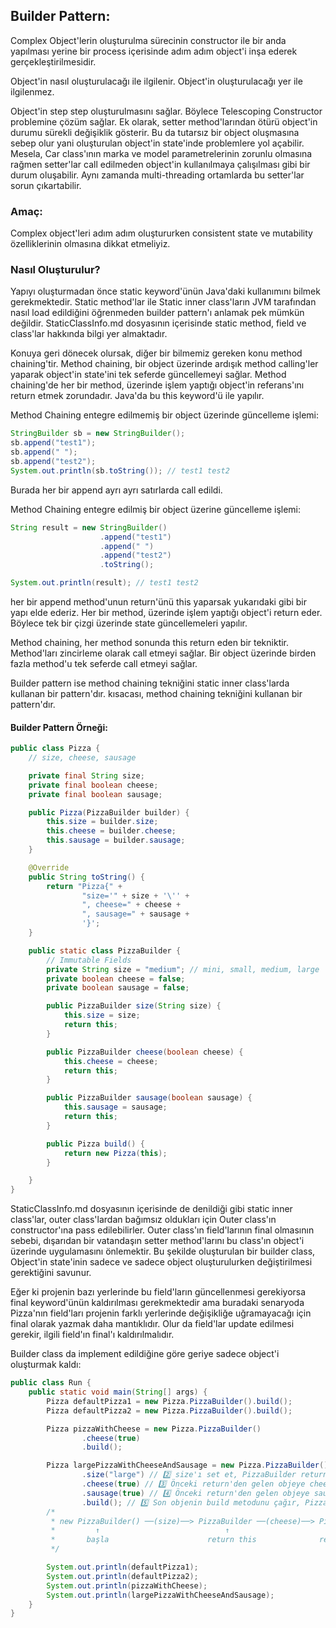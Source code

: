 ## Builder Pattern:
Complex Object'lerin oluşturulma sürecinin constructor ile bir anda yapılması yerine bir process içerisinde adım adım 
object'i inşa ederek gerçekleştirilmesidir.

Object'in nasıl oluşturulacağı ile ilgilenir. Object'in oluşturulacağı yer ile ilgilenmez.

Object'in step step oluşturulmasını sağlar. Böylece Telescoping Constructor problemine çözüm sağlar. 
Ek olarak, setter method'larından ötürü object'in durumu sürekli değişiklik gösterir. Bu da tutarsız bir object oluşmasına
sebep olur yani oluşturulan object'in state'inde problemlere yol açabilir. Mesela, Car class'ının marka ve model 
parametrelerinin zorunlu olmasına rağmen setter'lar call edilmeden object'in kullanılmaya çalışılması gibi bir durum 
oluşabilir. Aynı zamanda multi-threading ortamlarda bu setter'lar sorun çıkartabilir.

### Amaç:
Complex object'leri adım adım oluştururken consistent state ve mutability özelliklerinin olmasına dikkat etmeliyiz.

### Nasıl Oluşturulur?
Yapıyı oluşturmadan önce static keyword'ünün Java'daki kullanımını bilmek gerekmektedir.
Static method'lar ile Static inner class'ların JVM tarafından nasıl load edildiğini öğrenmeden builder pattern'ı anlamak 
pek mümkün değildir. StaticClassInfo.md dosyasının içerisinde static method, field ve class'lar hakkında bilgi yer almaktadır.

Konuya geri dönecek olursak, diğer bir bilmemiz gereken konu method chaining'tir. Method chaining, bir object üzerinde 
ardışık method calling'ler yaparak object'in state'ini tek seferde güncellemeyi sağlar. Method chaining'de her bir method,
üzerinde işlem yaptığı object'in referans'ını return etmek zorundadır. Java'da bu this keyword'ü ile yapılır.

Method Chaining entegre edilmemiş bir object üzerinde güncelleme işlemi:
```java
StringBuilder sb = new StringBuilder();
sb.append("test1");
sb.append(" ");
sb.append("test2");
System.out.println(sb.toString()); // test1 test2
```
Burada her bir append ayrı ayrı satırlarda call edildi. 

Method Chaining entegre edilmiş bir object üzerine güncelleme işlemi:
```java
String result = new StringBuilder()
                    .append("test1")
                    .append(" ")
                    .append("test2")
                    .toString();

System.out.println(result); // test1 test2
```
her bir append method'unun return'ünü this yaparsak yukarıdaki gibi bir yapı elde ederiz. Her bir method, üzerinde işlem
yaptığı object'i return eder. Böylece tek bir çizgi üzerinde state güncellemeleri yapılır.

Method chaining, her method sonunda this return eden bir tekniktir. Method'ları zincirleme olarak call etmeyi sağlar.
Bir object üzerinde birden fazla method'u tek seferde call etmeyi sağlar.

Builder pattern ise method chaining tekniğini static inner class'larda kullanan bir pattern'dır. kısacası, method chaining
tekniğini kullanan bir pattern'dır.

#### Builder Pattern Örneği:
```java
public class Pizza {
    // size, cheese, sausage

    private final String size;
    private final boolean cheese;
    private final boolean sausage;

    public Pizza(PizzaBuilder builder) {
        this.size = builder.size;
        this.cheese = builder.cheese;
        this.sausage = builder.sausage;
    }

    @Override
    public String toString() {
        return "Pizza{" +
                "size='" + size + '\'' +
                ", cheese=" + cheese +
                ", sausage=" + sausage +
                '}';
    }

    public static class PizzaBuilder {
        // Immutable Fields
        private String size = "medium"; // mini, small, medium, large
        private boolean cheese = false;
        private boolean sausage = false;

        public PizzaBuilder size(String size) {
            this.size = size;
            return this;
        }

        public PizzaBuilder cheese(boolean cheese) {
            this.cheese = cheese;
            return this;
        }

        public PizzaBuilder sausage(boolean sausage) {
            this.sausage = sausage;
            return this;
        }

        public Pizza build() {
            return new Pizza(this);
        }

    }
}
```
StaticClassInfo.md dosyasının içerisinde de denildiği gibi static inner class'lar, outer class'lardan bağımsız oldukları için
Outer class'ın constructor'ına pass edilebilirler. Outer class'ın field'larının final olmasının sebebi, dışarıdan bir vatandaşın
setter method'larını bu class'ın object'i üzerinde uygulamasını önlemektir. Bu şekilde oluşturulan bir builder class, 
Object'in state'inin sadece ve sadece object oluşturulurken değiştirilmesi gerektiğini savunur. 

Eğer ki projenin bazı yerlerinde bu field'ların güncellenmesi gerekiyorsa final keyword'ünün  kaldırılması gerekmektedir 
ama buradaki senaryoda Pizza'nın field'ları projenin farklı yerlerinde değişikliğe uğramayacağı için final olarak yazmak 
daha mantıklıdır. Olur da field'lar update edilmesi gerekir, ilgili field'ın final'ı kaldırılmalıdır.

Builder class da implement edildiğine göre geriye sadece object'i oluşturmak kaldı:
```java
public class Run {
    public static void main(String[] args) {
        Pizza defaultPizza1 = new Pizza.PizzaBuilder().build();
        Pizza defaultPizza2 = new Pizza.PizzaBuilder().build();

        Pizza pizzaWithCheese = new Pizza.PizzaBuilder()
                .cheese(true)
                .build();

        Pizza largePizzaWithCheeseAndSausage = new Pizza.PizzaBuilder() // 1️⃣ PizzaBuilder objesi oluştur
                .size("large") // 2️⃣ size'ı set et, PizzaBuilder return et
                .cheese(true) // 3️⃣ Önceki return'den gelen objeye cheese set et, yine return et
                .sausage(true) // 4️⃣ Önceki return'den gelen objeye sausage set et, yine return et
                .build(); // 5️⃣ Son objenin build metodunu çağır, Pizza'yı return et.
        /*
         * new PizzaBuilder() ──(size)──> PizzaBuilder ──(cheese)──> PizzaBuilder ──(sausage)──> PizzaBuilder ──(build)──> Pizza
         *         ↑                            ↑                         ↑                          ↑
         *       başla                      return this              return this               return this
         */

        System.out.println(defaultPizza1);
        System.out.println(defaultPizza2);
        System.out.println(pizzaWithCheese);
        System.out.println(largePizzaWithCheeseAndSausage);
    }
}
```